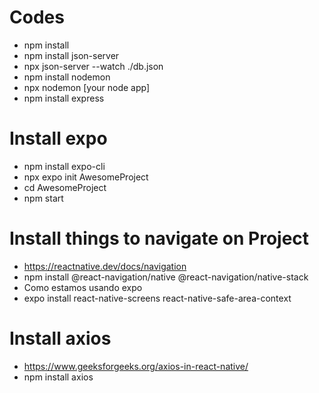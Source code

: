 # Codes
- npm install
- npm install json-server
- npx json-server --watch ./db.json
- npm install nodemon
- npx nodemon [your node app]
- npm install express

# Install expo
- npm install expo-cli
- npx expo init AwesomeProject
- cd AwesomeProject
- npm start

# Install things to navigate on Project
- https://reactnative.dev/docs/navigation
- npm install @react-navigation/native @react-navigation/native-stack
- Como estamos usando expo
- expo install react-native-screens react-native-safe-area-context

# Install axios
- https://www.geeksforgeeks.org/axios-in-react-native/
- npm install axios